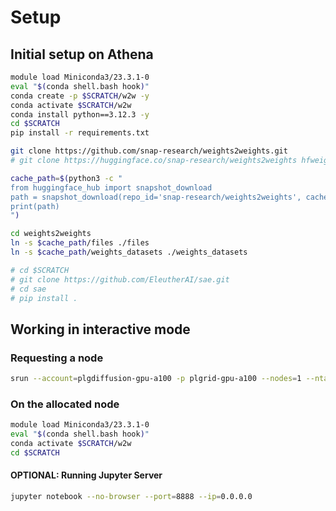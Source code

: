 # Setup

## Initial setup on Athena
```bash
module load Miniconda3/23.3.1-0 
eval "$(conda shell.bash hook)"
conda create -p $SCRATCH/w2w -y
conda activate $SCRATCH/w2w
conda install python==3.12.3 -y
cd $SCRATCH
pip install -r requirements.txt

git clone https://github.com/snap-research/weights2weights.git
# git clone https://huggingface.co/snap-research/weights2weights hfweights2weights 

cache_path=$(python3 -c "
from huggingface_hub import snapshot_download
path = snapshot_download(repo_id='snap-research/weights2weights', cache_dir='/net/tscratch/people/plgkingak/.cache')
print(path)
")

cd weights2weights
ln -s $cache_path/files ./files
ln -s $cache_path/weights_datasets ./weights_datasets

# cd $SCRATCH
# git clone https://github.com/EleutherAI/sae.git
# cd sae
# pip install .
```

## Working in interactive mode
### Requesting a node
```bash
srun --account=plgdiffusion-gpu-a100 -p plgrid-gpu-a100 --nodes=1 --ntasks-per-node=1 --time=01:00:00 --gres gpu:1 --mem 40G --pty bash -i 
```

### On the allocated node
```bash
module load Miniconda3/23.3.1-0 
eval "$(conda shell.bash hook)"
conda activate $SCRATCH/w2w
cd $SCRATCH
```
#### OPTIONAL: Running Jupyter Server
```bash
jupyter notebook --no-browser --port=8888 --ip=0.0.0.0
```